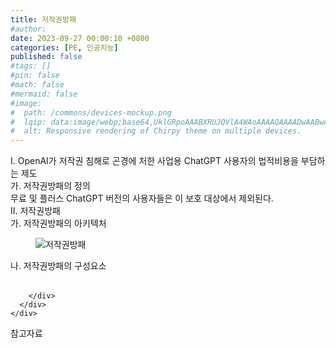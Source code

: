 ```yaml
---
title: 저작권방패
#author: 
date: 2023-09-27 00:00:10 +0800
categories: [PE, 인공지능]
published: false
#tags: []
#pin: false
#math: false
#mermaid: false
#image:
#  path: /commons/devices-mockup.png
#  lqip: data:image/webp;base64,UklGRpoAAABXRUJQVlA4WAoAAAAQAAAADwAABwAAQUxQSDIAAAARL0AmbZurmr57yyIiqE8oiG0bejIYEQTgqiDA9vqnsUSI6H+oAERp2HZ65qP/VIAWAFZQOCBCAAAA8AEAnQEqEAAIAAVAfCWkAALp8sF8rgRgAP7o9FDvMCkMde9PK7euH5M1m6VWoDXf2FkP3BqV0ZYbO6NA/VFIAAAA
#  alt: Responsive rendering of Chirpy theme on multiple devices.
---
```


<div class="post-wrap">
  <div class="para">
    <div class="para-title">
      I. OpenAI가 저작권 침해로 곤경에 처한 사업용 ChatGPT 사용자의 법적비용을 부담하는 제도
    </div>
    <div class="para-cntnt">
      <div class="para">
        <div class="para-title">
          가. 저작권방패의 정의
        </div>
        <div class="para-cntnt">
          무료 및 플러스 ChatGPT 버전의 사용자들은 이 보호 대상에서 제외된다.
        </div>
      </div>
    </div>
  </div>
  
  <div class="para">
    <div class="para-title">
      II. 저작권방패
    </div>
    <div class="para-cntnt">
      <div class="para">
        <div class="para-title">
          가. 저작권방패의 아키텍처
        </div>
        <div class="para-cntnt">
          <figure class="post-figure">
            <img src="/assets/img/posts/저작권방패.png" alt="저작권방패">
<!--            <figcaption>Source: Unveiling the Metaverse: Exploring Emerging Trends, Multifaceted Perspectives, and Future Challenges</figcaption>-->
          </figure>
        </div>
      </div>
      <div class="para">
        <div class="para-title">
          나. 저작권방패의 구성요소
        </div>
        <div class="para-cntnt">
          <table class="post-table">
          </table>
          
        </div>
      </div>
    </div>
  </div>

  <div class="refr-wrap">
    <div class="refr-title">
        참고자료
    </div>
    <ol class="refr-list">
    <!--    <li>(나현식, 최대선) <a target="_blank" href="https://scienceon.kisti.re.kr/commons/util/originalView.do?cn=JAKO202225948430499&oCn=JAKO202225948430499&dbt=JAKO&journal=NJOU00291864">메타버스 보안 위협 요소 및 대응 방안 검토</a></li>-->
    <!--    <li>(M. Uddin, S. Manickam, H. Ullah, M. Obaidat and A. Dandoush) <a target="_blank" href="https://ieeexplore.ieee.org/abstract/document/10138386">Unveiling the Metaverse: Exploring Emerging Trends, Multifaceted Perspectives, and Future Challenges</a></li>-->
    </ol>
  </div>
</div>
